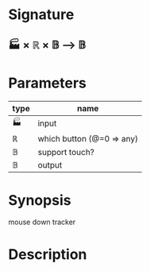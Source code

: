 # Signature
## 🏭 × ℝ × 𝔹 ⟶ 𝔹

# Parameters

| type | name |
|------|------|
|🏭|input|
|ℝ|which button (@=0 ⇒ any)|
|𝔹|support touch?|
|𝔹|output|

# Synopsis
mouse down tracker

# Description
